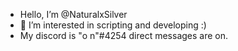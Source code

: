 - Hello, I’m @NaturalxSilver
- 👀 I’m interested in scripting and developing :)
- My discord is "o n"#4254 direct messages are on.
<!---
NaturalxSilver/NaturalxSilver is a ✨ special ✨ repository because its `README.md` (this file) appears on your GitHub profile.
You can click the Preview link to take a look at your changes.
--->
